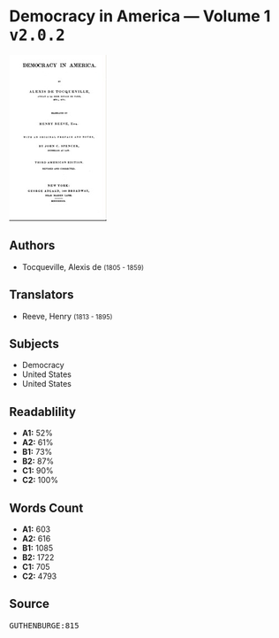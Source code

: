 # Democracy in America — Volume 1 <kbd>v2.0.2</kbd>

![](./cover.medium.jpg "")

## Authors


 - Tocqueville, Alexis de <small>(1805 - 1859)</small>

## Translators


 - Reeve, Henry <small>(1813 - 1895)</small>

## Subjects


 - Democracy
 - United States
 - United States

## Readablility


 - **A1:** 52%
 - **A2:** 61%
 - **B1:** 73%
 - **B2:** 87%
 - **C1:** 90%
 - **C2:** 100%

## Words Count


 - **A1:** 603
 - **A2:** 616
 - **B1:** 1085
 - **B2:** 1722
 - **C1:** 705
 - **C2:** 4793

## Source


<kbd>GUTHENBURGE:815</kbd>
